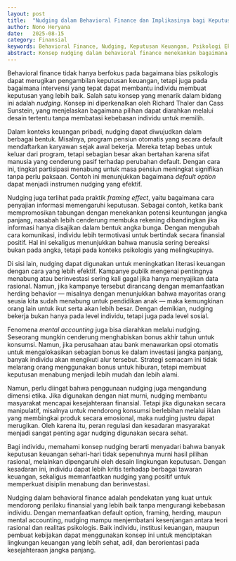```yaml
---
layout: post
title:  "Nudging dalam Behavioral Finance dan Implikasinya bagi Keputusan Keuangan"
author: Nono Heryana
date:   2025-08-15
category: Finansial
keywords: Behavioral Finance, Nudging, Keputusan Keuangan, Psikologi Ekonomi, Investasi
abstract: Konsep nudging dalam behavioral finance menekankan bagaimana intervensi kecil dapat mengubah perilaku finansial tanpa mengurangi kebebasan individu. 
---
```


Behavioral finance tidak hanya berfokus pada bagaimana bias psikologis dapat merugikan pengambilan keputusan keuangan, tetapi juga pada bagaimana intervensi yang tepat dapat membantu individu membuat keputusan yang lebih baik. Salah satu konsep yang menarik dalam bidang ini adalah *nudging*. Konsep ini diperkenalkan oleh Richard Thaler dan Cass Sunstein, yang menjelaskan bagaimana pilihan dapat diarahkan melalui desain tertentu tanpa membatasi kebebasan individu untuk memilih.

Dalam konteks keuangan pribadi, nudging dapat diwujudkan dalam berbagai bentuk. Misalnya, program pensiun otomatis yang secara default mendaftarkan karyawan sejak awal bekerja. Mereka tetap bebas untuk keluar dari program, tetapi sebagian besar akan bertahan karena sifat manusia yang cenderung pasif terhadap perubahan default. Dengan cara ini, tingkat partisipasi menabung untuk masa pensiun meningkat signifikan tanpa perlu paksaan. Contoh ini menunjukkan bagaimana *default option* dapat menjadi instrumen nudging yang efektif.

Nudging juga terlihat pada praktik *framing effect*, yaitu bagaimana cara penyajian informasi memengaruhi keputusan. Sebagai contoh, ketika bank mempromosikan tabungan dengan menekankan potensi keuntungan jangka panjang, nasabah lebih cenderung membuka rekening dibandingkan jika informasi hanya disajikan dalam bentuk angka bunga. Dengan mengubah cara komunikasi, individu lebih termotivasi untuk bertindak secara finansial positif. Hal ini sekaligus menunjukkan bahwa manusia sering bereaksi bukan pada angka, tetapi pada konteks psikologis yang melingkupinya.

Di sisi lain, nudging dapat digunakan untuk meningkatkan literasi keuangan dengan cara yang lebih efektif. Kampanye publik mengenai pentingnya menabung atau berinvestasi sering kali gagal jika hanya menyajikan data rasional. Namun, jika kampanye tersebut dirancang dengan memanfaatkan herding behavior — misalnya dengan menunjukkan bahwa mayoritas orang seusia kita sudah menabung untuk pendidikan anak — maka kemungkinan orang lain untuk ikut serta akan lebih besar. Dengan demikian, nudging bekerja bukan hanya pada level individu, tetapi juga pada level sosial.

Fenomena *mental accounting* juga bisa diarahkan melalui nudging. Seseorang mungkin cenderung menghabiskan bonus akhir tahun untuk konsumsi. Namun, jika perusahaan atau bank menawarkan opsi otomatis untuk mengalokasikan sebagian bonus ke dalam investasi jangka panjang, banyak individu akan mengikuti alur tersebut. Strategi semacam ini tidak melarang orang menggunakan bonus untuk hiburan, tetapi membuat keputusan menabung menjadi lebih mudah dan lebih alami.

Namun, perlu diingat bahwa penggunaan nudging juga mengandung dimensi etika. Jika digunakan dengan niat murni, nudging membantu masyarakat mencapai kesejahteraan finansial. Tetapi jika digunakan secara manipulatif, misalnya untuk mendorong konsumsi berlebihan melalui iklan yang membingkai produk secara emosional, maka nudging justru dapat merugikan. Oleh karena itu, peran regulasi dan kesadaran masyarakat menjadi sangat penting agar nudging digunakan secara sehat.

Bagi individu, memahami konsep nudging berarti menyadari bahwa banyak keputusan keuangan sehari-hari tidak sepenuhnya murni hasil pilihan rasional, melainkan dipengaruhi oleh desain lingkungan keputusan. Dengan kesadaran ini, individu dapat lebih kritis terhadap berbagai tawaran keuangan, sekaligus memanfaatkan nudging yang positif untuk memperkuat disiplin menabung dan berinvestasi.

Nudging dalam behavioral finance adalah pendekatan yang kuat untuk mendorong perilaku finansial yang lebih baik tanpa mengurangi kebebasan individu. Dengan memanfaatkan default option, framing, herding, maupun mental accounting, nudging mampu menjembatani kesenjangan antara teori rasional dan realitas psikologis. Baik individu, institusi keuangan, maupun pembuat kebijakan dapat menggunakan konsep ini untuk menciptakan lingkungan keuangan yang lebih sehat, adil, dan berorientasi pada kesejahteraan jangka panjang.

